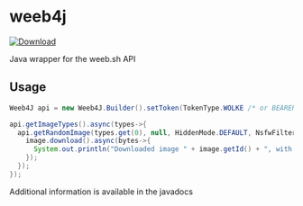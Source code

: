 # weeb4j
[ ![Download](https://api.bintray.com/packages/natanbc/maven/weeb4j/images/download.svg) ](https://bintray.com/natanbc/maven/weeb4j/_latestVersion)

Java wrapper for the weeb.sh API

## Usage

```java
Weeb4J api = new Weeb4J.Builder().setToken(TokenType.WOLKE /* or BEARER */, "my_token").build();

api.getImageTypes().async(types->{
  api.getRandomImage(types.get(0), null, HiddenMode.DEFAULT, NsfwFilter.NO_NSFW, FileType.PNG).async(image->{
    image.download().async(bytes->{
      System.out.println("Downloaded image " + image.getId() + ", with " + bytes.length + " bytes");
    });
  });
});
```

Additional information is available in the javadocs
